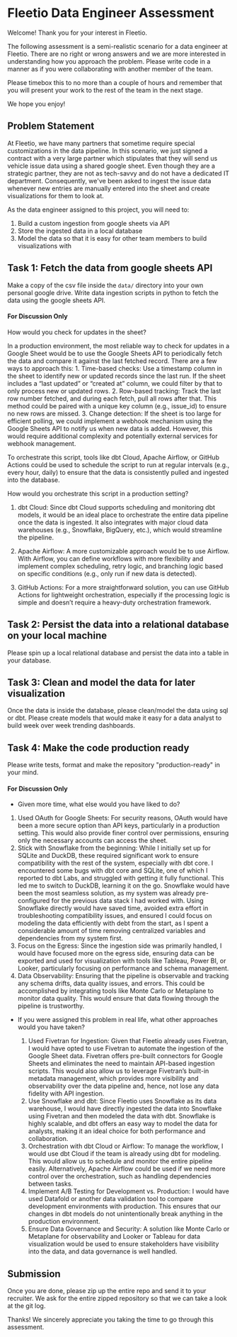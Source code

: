 # Fleetio Data Engineer Assessment

Welcome! Thank you for your interest in Fleetio. 

The following assessment is a semi-realistic scenario for a data engineer at Fleetio. There are no right or wrong answers and we are more interested in understanding how you approach the problem. Please write code in a manner as if you were collaborating with another member of the team. 

Please timebox this to no more than a couple of hours and remember that you will present your work to the rest of the team in the next stage. 

We hope you enjoy!

## Problem Statement
At Fleetio, we have many partners that sometime require special customizations in the data pipeline. In this scenario, we just signed a contract with a very large partner which stipulates that they will send us vehicle issue data using a shared google sheet. Even though they are a strategic partner, they are not as tech-savvy and do not have a dedicated IT department. Consequently, we've been asked to ingest the issue data whenever new entries are manually entered into the sheet and create visualizations for them to look at. 

As the data engineer assigned to this project, you will need to:
1. Build a custom ingestion from google sheets via API
2. Store the ingested data in a local database
3. Model the data so that it is easy for other team members to build visualizations with

## Task 1: Fetch the data from google sheets API
Make a copy of the csv file inside the `data/` directory into your own personal google drive. Write data ingestion scripts in python to fetch the data using the google sheets API.


#### For Discussion Only 
How would you check for updates in the sheet?

In a production environment, the most reliable way to check for updates in a Google Sheet would be to use the Google Sheets API to periodically fetch the data and compare it against the last fetched record. There are a few ways to approach this:
	1.	Time-based checks: Use a timestamp column in the sheet to identify new or updated records since the last run. If the sheet includes a “last updated” or “created at” column, we could filter by that to only process new or updated rows.
	2.	Row-based tracking: Track the last row number fetched, and during each fetch, pull all rows after that. This method could be paired with a unique key column (e.g., issue_id) to ensure no new rows are missed.
	3.	Change detection: If the sheet is too large for efficient polling, we could implement a webhook mechanism using the Google Sheets API to notify us when new data is added. However, this would require additional complexity and potentially external services for webhook management.

To orchestrate this script, tools like dbt Cloud, Apache Airflow, or GitHub Actions could be used to schedule the script to run at regular intervals (e.g., every hour, daily) to ensure that the data is consistently pulled and ingested into the database.


How would you orchestrate this script in a production setting?

1. dbt Cloud: Since dbt Cloud supports scheduling and monitoring dbt models, it would be an ideal place to orchestrate the entire data pipeline once the data is ingested. It also integrates with major cloud data warehouses (e.g., Snowflake, BigQuery, etc.), which would streamline the pipeline.

2. Apache Airflow: A more customizable approach would be to use Airflow. With Airflow, you can define workflows with more flexibility and implement complex scheduling, retry logic, and branching logic based on specific conditions (e.g., only run if new data is detected).

3. GitHub Actions: For a more straightforward solution, you can use GitHub Actions for lightweight orchestration, especially if the processing logic is simple and doesn’t require a heavy-duty orchestration framework.


## Task 2: Persist the data into a relational database on your local machine
Please spin up a local relational database and persist the data into a table in your database.

## Task 3: Clean and model the data for later visualization
Once the data is inside the database, please clean/model the data using sql or dbt. Please create models that would make it easy for a data analyst to build week over week trending dashboards.


## Task 4: Make the code production ready
Please write tests, format and make the repository "production-ready" in your mind. 


#### For Discussion Only 
- Given more time, what else would you have liked to do?
  
1.	Used OAuth for Google Sheets: For security reasons, OAuth would have been a more secure option than API keys, particularly in a production setting. This would also provide finer control over permissions, ensuring only the necessary accounts can access the sheet.
2.	Stick with Snowflake from the beginning: While I initially set up for SQLite and DuckDB, these required significant work to ensure compatibility with the rest of the system, especially with dbt core. I encountered some bugs with dbt core and SQLite, one of which I reported to dbt Labs, and struggled with getting it fully functional. This led me to switch to DuckDB, learning it on the go. Snowflake would have been the most seamless solution, as my system was already pre-configured for the previous data stack I had worked with. Using Snowflake directly would have saved time, avoided extra effort in troubleshooting compatibility issues, and ensured I could focus on modeling the data efficiently with debt from the start, as I spent a considerable amount of time removing centralized variables and dependencies from my system first.
3.	Focus on the Egress: Since the ingestion side was primarily handled, I would have focused more on the egress side, ensuring data can be exported and used for visualization with tools like Tableau, Power BI, or Looker, particularly focusing on performance and schema management.
4.	Data Observability: Ensuring that the pipeline is observable and tracking any schema drifts, data quality issues, and errors. This could be accomplished by integrating tools like Monte Carlo or Metaplane to monitor data quality. This would ensure that data flowing through the pipeline is trustworthy. 

- If you were assigned this problem in real life, what other approaches would you have taken?

  1. Used Fivetran for Ingestion: Given that Fleetio already uses Fivetran, I would have opted to use Fivetran to automate the ingestion of the Google Sheet data. Fivetran offers pre-built connectors for Google Sheets and eliminates the need to maintain API-based ingestion scripts. This would also allow us to leverage Fivetran’s built-in metadata management, which provides more visibility and observability over the data pipeline and, hence, not lose any data fidelity with API ingestion.
	2.	Use Snowflake and dbt: Since Fleetio uses Snowflake as its data warehouse, I would have directly ingested the data into Snowflake using Fivetran and then modeled the data with dbt. Snowflake is highly scalable, and dbt offers an easy way to model the data for analysts, making it an ideal choice for both performance and collaboration.
	3.	Orchestration with dbt Cloud or Airflow: To manage the workflow, I would use dbt Cloud if the team is already using dbt for modeling. This would allow us to schedule and monitor the entire pipeline easily. Alternatively, Apache Airflow could be used if we need more control over the orchestration, such as handling dependencies between tasks.
	4.	Implement A/B Testing for Development vs. Production: I would have used Datafold or another data validation tool to compare development environments with production. This ensures that our changes in dbt models do not unintentionally break anything in the production environment.
	5.	Ensure Data Governance and Security: A solution like Monte Carlo or Metaplane for observability and Looker or Tableau for data visualization would be used to ensure stakeholders have visibility into the data, and data governance is well handled.

## Submission
Once you are done, please zip up the entire repo and send it to your recruiter. We ask for the entire zipped repository so that we can take a look at the git log. 

Thanks! We sincerely appreciate you taking the time to go through this assessment.


